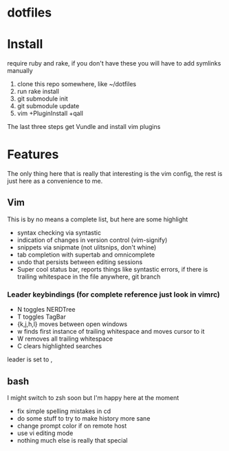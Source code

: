 # dotfiles

# Install
require ruby and rake, if you don't have these you will have to add symlinks
manually

1. clone this repo somewhere, like ~/dotfiles
2. run rake install
3. git submodule init
4. git submodule update
5. vim +PluginInstall +qall

The last three steps get Vundle and install vim plugins

# Features
The only thing here that is really that interesting is the vim config, the rest
is just here as a convenience to me.

## Vim
This is by no means a complete list, but here are some highlight

* syntax checking via syntastic
* indication of changes in version control (vim-signify)
* snippets via snipmate (not ulitsnips, don't whine)
* tab completion with supertab and omnicomplete
* undo that persists between editing sessions
* Super cool status bar, reports things like syntastic errors, if there is
  trailing whitespace in the file anywhere, git branch

### Leader keybindings (for complete reference just look in vimrc)

* <Leader>N toggles NERDTree
* <Leader>T toggles TagBar
* <Leader>{k,j,h,l} moves between open windows
* <Leader>w finds first instance of trailing whitespace and moves cursor to it
* <Leader>W removes all trailing whitespace
* <Leader>C clears highlighted searches

leader is set to ,

## bash
I might switch to zsh soon but I'm happy here at the moment

* fix simple spelling mistakes in cd
* do some stuff to try to make history more sane
* change prompt color if on remote host
* use vi editing mode
* nothing much else is really that special
